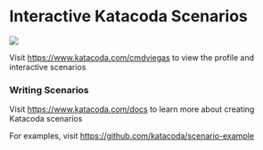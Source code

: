 # Interactive Katacoda Scenarios

[![](http://shields.katacoda.com/katacoda/cmdviegas/count.svg)](https://www.katacoda.com/cmdviegas "Get your profile on Katacoda.com")

Visit https://www.katacoda.com/cmdviegas to view the profile and interactive scenarios

### Writing Scenarios
Visit https://www.katacoda.com/docs to learn more about creating Katacoda scenarios

For examples, visit https://github.com/katacoda/scenario-example
